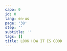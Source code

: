 ```yaml
---
capo: 0
id: 0
lang: en-us
page: '38'
step: ''
subtitle: ''
tags: []
title: LOOK HOW IT IS GOOD
---
```


